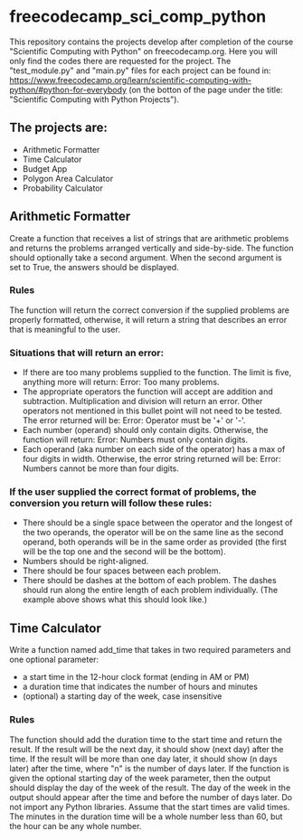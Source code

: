 # freecodecamp_sci_comp_python
This repository contains the projects develop after completion of the course "Scientific Computing with Python" on freecodecamp.org. Here you will only find the codes there are requested for the project. The "test_module.py" and "main.py" files for each project can be found in: https://www.freecodecamp.org/learn/scientific-computing-with-python/#python-for-everybody (on the botton of the page under the title: "Scientific Computing with Python Projects").

## The projects are: 
- Arithmetic Formatter
- Time Calculator
- Budget App
- Polygon Area Calculator
- Probability Calculator

## Arithmetic Formatter

Create a function that receives a list of strings that are arithmetic problems and returns the problems arranged vertically and side-by-side. The function should optionally take a second argument. When the second argument is set to True, the answers should be displayed.

### Rules
The function will return the correct conversion if the supplied problems are properly formatted, otherwise, it will return a string that describes an error that is meaningful to the user.

### Situations that will return an error:
- If there are too many problems supplied to the function. The limit is five, anything more will return: Error: Too many problems.
- The appropriate operators the function will accept are addition and subtraction. Multiplication and division will return an error. Other operators not mentioned in this bullet point will not need to be tested. The error returned will be: Error: Operator must be '+' or '-'.
- Each number (operand) should only contain digits. Otherwise, the function will return: Error: Numbers must only contain digits.
- Each operand (aka number on each side of the operator) has a max of four digits in width. Otherwise, the error string returned will be: Error: Numbers cannot be more than four digits.
### If the user supplied the correct format of problems, the conversion you return will follow these rules:
- There should be a single space between the operator and the longest of the two operands, the operator will be on the same line as the second operand, both operands will be in the same order as provided (the first will be the top one and the second will be the bottom).
- Numbers should be right-aligned.
- There should be four spaces between each problem.
- There should be dashes at the bottom of each problem. The dashes should run along the entire length of each problem individually. (The example above shows what this should look like.)

## Time Calculator

Write a function named add_time that takes in two required parameters and one optional parameter:
- a start time in the 12-hour clock format (ending in AM or PM)
- a duration time that indicates the number of hours and minutes
- (optional) a starting day of the week, case insensitive

### Rules
The function should add the duration time to the start time and return the result.
If the result will be the next day, it should show (next day) after the time. If the result will be more than one day later, it should show (n days later) after the time, where "n" is the number of days later.
If the function is given the optional starting day of the week parameter, then the output should display the day of the week of the result. The day of the week in the output should appear after the time and before the number of days later.
Do not import any Python libraries. Assume that the start times are valid times. The minutes in the duration time will be a whole number less than 60, but the hour can be any whole number.
